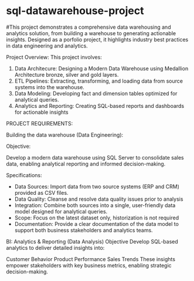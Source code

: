 # sql-datawarehouse-project

#This project demonstrates a comprehensive data warehousing and analytics solution, from building a warehouse to generating actionable insights. Designed as a porfolio project, it highlights industry best practices in data engineering and analytics.

Project Overview:
This project involves:
1. Data Architecure: Designing a Modern Data Warehouse using Medallion Architecture bronze, silver and gold layers.
2. ETL Pipelines: Extracting, transforming, and loading data from source systems into the warehouse.
3. Data Modeling: Developing fact and dimension tables optimized for analytical queries.
4. Analytics and Reporting: Creating SQL-based reports and dashboards for actionable insights

PROJECT REQUIREMENTS:

Building the data warehouse (Data Engineering):

Objective:

Develop a modern data warehouse using SQL Server to consolidate sales data, enabling analytical reporting and informed decision-making.

Specifications:
- Data Sources: Import data from two source systems (ERP and CRM) provided as CSV files.
- Data Quality: Cleanse and resolve data quality issues prior to analysis
- Integration: Combine both sources into a single, user-friendly data model designed for analytical queries.
- Scope: Focus on the latest dataset only, historization is not required
- Documentation: Provide a clear documentation of the data model to support both business stakeholders and analytics teams.

BI: Analytics & Reporting (Data Analysis)
Objective
Develop SQL-based analytics to deliver detailed insights into:

Customer Behavior
Product Performance
Sales Trends
These insights empower stakeholders with key business metrics, enabling strategic decision-making.


